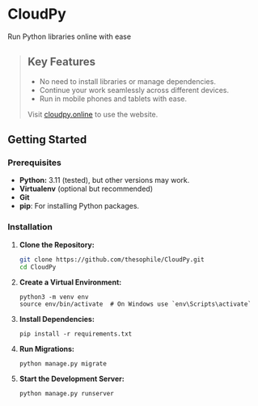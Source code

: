 # CloudPy

Run Python libraries online with ease
 
> ## Key Features
> 
> - No need to install libraries or manage dependencies.
> - Continue your work seamlessly across different devices.
> - Run in mobile phones and tablets with ease.
>   
> Visit [cloudpy.online](https://cloudpy.online) to use the website.
 


## Getting Started

### Prerequisites

- **Python:** 3.11 (tested), but other versions may work.
- **Virtualenv** (optional but recommended)
- **Git**
- **pip**: For installing Python packages.

 

### Installation

1. **Clone the Repository:**
   ```bash
   git clone https://github.com/thesophile/CloudPy.git 
   cd CloudPy
   ```
2. **Create a Virtual Environment:**

    ```
    python3 -m venv env
    source env/bin/activate  # On Windows use `env\Scripts\activate`
    ```

3. **Install Dependencies:**

    ```
    pip install -r requirements.txt
    ```
    
4. **Run Migrations:**

    ```
    python manage.py migrate
    ```
    
5. **Start the Development Server:**

    ```
    python manage.py runserver
    ```


